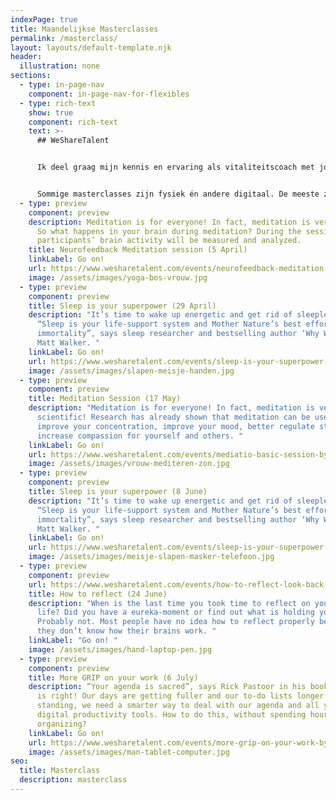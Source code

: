 ```yaml
---
indexPage: true
title: Maandelijkse Masterclasses
permalink: /masterclass/
layout: layouts/default-template.njk
header:
  illustration: none
sections:
  - type: in-page-nav
    component: in-page-nav-for-flexibles
  - type: rich-text
    show: true
    component: rich-text
    text: >-
      ## WeShareTalent


      Ik deel graag mijn kennis en ervaring als vitaliteitscoach met jou. Hopelijk helpt het jou om je energieker, gezonder en gelukkiger te gaan voelen. In samenwerking met WeShareTalent geef ik een aantal gratis masterclasses. Hieronder vind je een overzicht van de aankomende masterclasses. Klik op de masterclass waar je aan mee wil doen en meld je aan! 


      Sommige masterclasses zijn fysiek én andere digitaal. De meeste zijn toegankelijk voor internationale deelnemers, dus zal de voertaal Engels zijn.
  - type: preview
    component: preview
    description: Meditation is for everyone! In fact, meditation is very scientific!
      So what happens in your brain during meditation? During the session,
      participants’ brain activity will be measured and analyzed.
    title: Neurofeedback Meditation session (5 April)
    linkLabel: Go on!
    url: https://www.wesharetalent.com/events/neurofeedback-meditation-session-by-phantus/
    image: /assets/images/yoga-bos-vrouw.jpg
  - type: preview
    component: preview
    title: Sleep is your superpower (29 April)
    description: "It’s time to wake up energetic and get rid of sleepless nights.
      “Sleep is your life-support system and Mother Nature’s best effort yet at
      immortality”, says sleep researcher and bestselling author ‘Why We Sleep’
      Matt Walker. "
    linkLabel: Go on!
    url: https://www.wesharetalent.com/events/sleep-is-your-superpower-by-phantus-29-april/
    image: /assets/images/slapen-meisje-handen.jpg
  - type: preview
    component: preview
    title: Meditation Session (17 May)
    description: "Meditation is for everyone! In fact, meditation is very
      scientific! Research has already shown that meditation can be used to
      improve your concentration, improve your mood, better regulate stress, and
      increase compassion for yourself and others. "
    linkLabel: Go on!
    url: https://www.wesharetalent.com/events/mediatio-basic-session-by-phantus/
    image: /assets/images/vrouw-mediteren-zon.jpg
  - type: preview
    component: preview
    title: Sleep is your superpower (8 June)
    description: "It’s time to wake up energetic and get rid of sleepless nights.
      “Sleep is your life-support system and Mother Nature’s best effort yet at
      immortality”, says sleep researcher and bestselling author ‘Why We Sleep’
      Matt Walker. "
    linkLabel: Go on!
    url: https://www.wesharetalent.com/events/sleep-is-your-superpower-by-phantus-8-june/
    image: /assets/images/meisje-slapen-masker-telefoon.jpg
  - type: preview
    component: preview
    url: https://www.wesharetalent.com/events/how-to-reflect-look-back-to-go-forward-by-phantus/
    title: How to reflect (24 June)
    description: "When is the last time you took time to reflect on your work or
      life? Did you have a eureka-moment or find out what is holding you back?
      Probably not. Most people have no idea how to reflect properly because
      they don’t know how their brains work. "
    linkLabel: "Go on! "
    image: /assets/images/hand-laptop-pen.jpg
  - type: preview
    component: preview
    title: More GRIP on your work (6 July)
    description: “Your agenda is sacred”, says Rick Pastoor in his book GRIP. And he
      is right! Our days are getting fuller and our to-do lists longer. To stay
      standing, we need a smarter way to deal with our agenda and all your
      digital productivity tools. How to do this, without spending hours
      organizing?
    linkLabel: Go on!
    url: https://www.wesharetalent.com/events/more-grip-on-your-work-by-phantus/
    image: /assets/images/man-tablet-computer.jpg
seo:
  title: Masterclass
  description: masterclass
---
```

